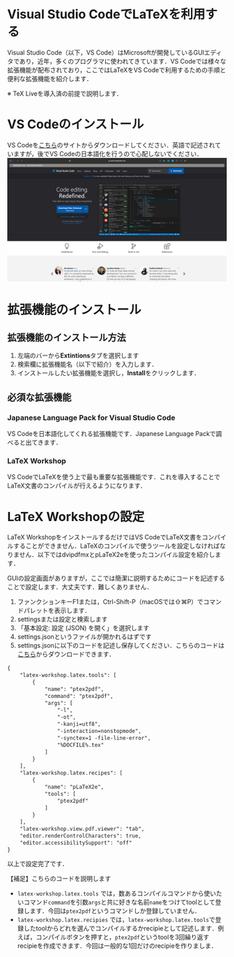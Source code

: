 # Visual Studio CodeでLaTeXを利用する
Visual Studio Code（以下，VS Code）はMicrosoftが開発しているGUIエディタであり，近年，多くのプログラマに使われてきています．VS Codeでは様々な拡張機能が配布されており，ここではLaTeXをVS Codeで利用するための手順と便利な拡張機能を紹介します．

※ TeX Liveを導入済の前提で説明します．

# VS Codeのインストール
VS Codeを[こちら](https://code.visualstudio.com)のサイトからダウンロードしてください．英語で記述されていますが，後でVS Codeの日本語化を行うので心配しないでください．
![vscode-web](https://github.com/CrossupCEO/LaTeX-Documents/blob/main/vscode/img/vscode-web.png)

# 拡張機能のインストール
## 拡張機能のインストール方法
1. 左端のバーから**Extintions**タブを選択します
2. 検索欄に拡張機能名（以下で紹介）を入力します．
3. インストールしたい拡張機能を選択し，**Install**をクリックします．

## 必須な拡張機能
### Japanese Language Pack for Visual Studio Code
VS Codeを日本語化してくれる拡張機能です．Japanese Language Packで調べると出てきます．

### LaTeX Workshop
VS CodeでLaTeXを使う上で最も重要な拡張機能です．これを導入することでLaTeX文書のコンパイルが行えるようになります．

# LaTeX Workshopの設定
LaTeX WorkshopをインストールするだけではVS CodeでLaTeX文書をコンパイルすることができません．LaTeXのコンパイルで使うツールを設定しなければなりません．以下ではdvipdfmxとpLaTeX2eを使ったコンパイル設定を紹介します．

GUIの設定画面がありますが，ここでは簡潔に説明するためにコードを記述することで設定します．大丈夫です．難しくありません．
1. ファンクションキーF1または，Ctrl-Shift-P（macOSでは⇧⌘P）でコマンドパレットを表示します．
2. settingsまたは設定と検索します
3. 「基本設定: 設定 (JSON) を開く」を選択します
4. settings.jsonというファイルが開かれるはずです
5. settings.jsonに以下のコードを記述し保存してください．こちらのコードは[こちら](https://github.com/CrossupCEO/LaTeX-Documents/blob/main/settings.json)からダウンロードできます．
```
{
    "latex-workshop.latex.tools": [
        {
            "name": "ptex2pdf",
            "command": "ptex2pdf",
            "args": [
                "-l",
                "-ot",
                "-kanji=utf8",
                "-interaction=nonstopmode",
                "-synctex=1 -file-line-error",
                "%DOCFILE%.tex"
            ]
        }
    ],
    "latex-workshop.latex.recipes": [
        {
            "name": "pLaTeX2e",
            "tools": [
                "ptex2pdf"
            ]
        }
    ],
    "latex-workshop.view.pdf.viewer": "tab",
    "editor.renderControlCharacters": true,
    "editor.accessibilitySupport": "off"
}
```
以上で設定完了です．


【補足】こちらのコードを説明します
- `latex-workshop.latex.tools` では，数あるコンパイルコマンドから使いたいコマンド`command`を引数`args`と共に好きな名前`name`をつけてtoolとして登録します．今回は`ptex2pdf`というコマンドしか登録していません．
- `latex-workshop.latex.recipies` では，`latex-workshop.latex.tools`で登録したtoolからどれを選んでコンパイルするかrecipieとして記述します．例えば，コンパイルボタンを押すと，`ptex2pdf`というtoolを3回繰り返すrecipieを作成できます．今回は一般的な1回だけのrecipieを作りましま．
